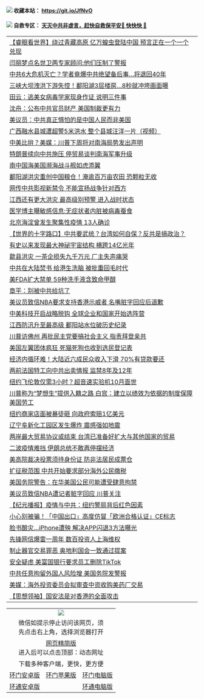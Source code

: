  #### <img src="https://img.icons8.com/color/48/000000/check-all.png"/> 收藏本站： https://git.io/JfNvO 

 #### <img src="https://img.icons8.com/color/48/000000/check-all.png"/> 自救专区： [天灭中共非虚言，赶快自救保平安🍎 快快快 📩](https://github.com/pwgy/td/blob/master/README.md)

 
 
<table>  

<tr><td colspan="2" align="left"><a href="https://dwkts8awlbkd7.cloudfront.net/?name=c1197384&key=jdhvxawhshihitwk&from=gy1">【睿眼看世界】绕过青藏高原 亿万蝗虫登陆中国 预言正在一个一个兑现</a></td></tr>
<tr><td colspan="2" align="left"><a href="https://dwkts8awlbkd7.cloudfront.net/?name=c1197417&key=jdhvxawhshihitwk&from=gy1">闫丽梦点名世卫两专家顾问:他们压制了警报</a></td></tr>
<tr><td colspan="2" align="left"><a href="https://dwkts8awlbkd7.cloudfront.net/?name=c1197438&key=jdhvxawhshihitwk&from=gy1">中共6大危机灭亡？学者竟爆中共绝望备后事…将退回40年</a></td></tr>
<tr><td colspan="2" align="left"><a href="https://dwkts8awlbkd7.cloudfront.net/?name=c1197388&key=jdhvxawhshihitwk&from=gy1">三峡大坝洩洪下游失控！鄱阳湖3层楼房…8秒就冲垮画面曝</a></td></tr>
<tr><td colspan="2" align="left"><a href="https://dwkts8awlbkd7.cloudfront.net/?name=c1197405&key=jdhvxawhshihitwk&from=gy1">田云：逃美女病毒学家现身作证 说明三件事</a></td></tr>
<tr><td colspan="2" align="left"><a href="https://dwkts8awlbkd7.cloudfront.net/?name=c1197404&key=jdhvxawhshihitwk&from=gy1">沈舟：公布中共官员财产 美国制裁更有力</a></td></tr>
<tr><td colspan="2" align="left"><a href="https://dwkts8awlbkd7.cloudfront.net/?name=c1197402&key=jdhvxawhshihitwk&from=gy1">美议员：中共真正惧怕的是中国人民而非美国</a></td></tr>
<tr><td colspan="2" align="left"><a href="https://dwkts8awlbkd7.cloudfront.net/?name=c1197432&key=jdhvxawhshihitwk&from=gy1">广西融水县城遭超警5米洪水  整个县城汪洋一片（视频）</a></td></tr>
<tr><td colspan="2" align="left"><a href="https://dwkts8awlbkd7.cloudfront.net/?name=c1197391&key=jdhvxawhshihitwk&from=gy1">中美比拚？美媒：川普下周将对南海局势发出声明</a></td></tr>
<tr><td colspan="2" align="left"><a href="https://dwkts8awlbkd7.cloudfront.net/?name=c1197435&key=jdhvxawhshihitwk&from=gy1">特朗普续向中共施压 停贸易谈判南海军事升级</a></td></tr>
<tr><td colspan="2" align="left"><a href="https://dwkts8awlbkd7.cloudfront.net/?name=c1197431&key=jdhvxawhshihitwk&from=gy1">南中国海美国濒海战斗舰如虎添翼</a></td></tr>
<tr><td colspan="2" align="left"><a href="https://dwkts8awlbkd7.cloudfront.net/?name=c1197420&key=jdhvxawhshihitwk&from=gy1">鄱阳湖洪灾重创中国粮仓！淹逾百万亩农田 恐颗粒无收</a></td></tr>
<tr><td colspan="2" align="left"><a href="https://dwkts8awlbkd7.cloudfront.net/?name=c1197433&key=jdhvxawhshihitwk&from=gy1">网传中共影视新禁令 不能宣扬战争针对西方</a></td></tr>
<tr><td colspan="2" align="left"><a href="https://dwkts8awlbkd7.cloudfront.net/?name=c1197437&key=jdhvxawhshihitwk&from=gy1">江西还有更大洪灾 最高级别预警 进入战时状态</a></td></tr>
<tr><td colspan="2" align="left"><a href="https://dwkts8awlbkd7.cloudfront.net/?name=c1197394&key=jdhvxawhshihitwk&from=gy1">医学博主曝敏感信息:无症状者内脏被病毒蚕食</a></td></tr>
<tr><td colspan="2" align="left"><a href="https://dwkts8awlbkd7.cloudfront.net/?name=c1197410&key=jdhvxawhshihitwk&from=gy1">北京海淀曾发生聚集性疫情 13人确诊</a></td></tr>
<tr><td colspan="2" align="left"><a href="https://dwkts8awlbkd7.cloudfront.net/?name=c1197385&key=jdhvxawhshihitwk&from=gy1">【世界的十字路口】中共要武统？台湾如何自保？反共是搞政治？</a></td></tr>
<tr><td colspan="2" align="left"><a href="https://dwkts8awlbkd7.cloudfront.net/?name=c1197439&key=jdhvxawhshihitwk&from=gy1">有史以来发现最大神祕宇宙结构 横跨14亿光年</a></td></tr>
<tr><td colspan="2" align="left"><a href="https://dwkts8awlbkd7.cloudfront.net/?name=c1197409&key=jdhvxawhshihitwk&from=gy1">歙县洪灾 一茶企损失九千万元 厂主失声痛哭</a></td></tr>
<tr><td colspan="2" align="left"><a href="https://dwkts8awlbkd7.cloudfront.net/?name=c1197423&key=jdhvxawhshihitwk&from=gy1">中共在大陆焚书 给港生洗脑 被批重回毛时代</a></td></tr>
<tr><td colspan="2" align="left"><a href="https://dwkts8awlbkd7.cloudfront.net/?name=c1197424&key=jdhvxawhshihitwk&from=gy1">美FDA扩大禁单 59种洗手液含致命甲醇</a></td></tr>
<tr><td colspan="2" align="left"><a href="https://dwkts8awlbkd7.cloudfront.net/?name=c1197403&key=jdhvxawhshihitwk&from=gy1">章平：别被中共给坑了</a></td></tr>
<tr><td colspan="2" align="left"><a href="https://dwkts8awlbkd7.cloudfront.net/?name=c1197390&key=jdhvxawhshihitwk&from=gy1">美议员致信NBA要求支持香港示威者 名嘴脏字回应后道歉</a></td></tr>
<tr><td colspan="2" align="left"><a href="https://dwkts8awlbkd7.cloudfront.net/?name=c1197395&key=jdhvxawhshihitwk&from=gy1">中美科技开启战略脱钩 全球企业和国家开始选阵营</a></td></tr>
<tr><td colspan="2" align="left"><a href="https://dwkts8awlbkd7.cloudfront.net/?name=c1197425&key=jdhvxawhshihitwk&from=gy1">江西防汛升至最高级 鄱阳站水位破历史纪录</a></td></tr>
<tr><td colspan="2" align="left"><a href="https://dwkts8awlbkd7.cloudfront.net/?name=c1197428&key=jdhvxawhshihitwk&from=gy1">川普访佛州 再批民主党要搞社会主义 指责拜登亲共</a></td></tr>
<tr><td colspan="2" align="left"><a href="https://dwkts8awlbkd7.cloudfront.net/?name=c1197429&key=jdhvxawhshihitwk&from=gy1">美国左翼团体疯狂 死猫死狗也收到选民登记表</a></td></tr>
<tr><td colspan="2" align="left"><a href="https://dwkts8awlbkd7.cloudfront.net/?name=c1197396&key=jdhvxawhshihitwk&from=gy1">经济内循环难！大陆近六成民众收入下滑 70%有贷款要还</a></td></tr>
<tr><td colspan="2" align="left"><a href="https://dwkts8awlbkd7.cloudfront.net/?name=c1197430&key=jdhvxawhshihitwk&from=gy1">两前法国特工向中共出卖情报 监禁8年及12年</a></td></tr>
<tr><td colspan="2" align="left"><a href="https://dwkts8awlbkd7.cloudfront.net/?name=c1197418&key=jdhvxawhshihitwk&from=gy1">纽约飞伦敦仅需3小时？超音速实验机10月面世</a></td></tr>
<tr><td colspan="2" align="left"><a href="https://dwkts8awlbkd7.cloudfront.net/?name=c1197413&key=jdhvxawhshihitwk&from=gy1">川普称为“梦想生”提供入籍之路 白宫：建立以绩效为依据的制度保障美国劳工</a></td></tr>
<tr><td colspan="2" align="left"><a href="https://dwkts8awlbkd7.cloudfront.net/?name=c1197411&key=jdhvxawhshihitwk&from=gy1">纽约商家店面被暴徒砸 向政府索赔1亿美元</a></td></tr>
<tr><td colspan="2" align="left"><a href="https://dwkts8awlbkd7.cloudfront.net/?name=c1197398&key=jdhvxawhshihitwk&from=gy1">辽宁阜新化工园区发生爆炸 震感强如地震</a></td></tr>
<tr><td colspan="2" align="left"><a href="https://dwkts8awlbkd7.cloudfront.net/?name=c1197389&key=jdhvxawhshihitwk&from=gy1">两岸最大贸易协议或结束 台湾已准备好扩大与其他国家的贸易</a></td></tr>
<tr><td colspan="2" align="left"><a href="https://dwkts8awlbkd7.cloudfront.net/?name=c1197400&key=jdhvxawhshihitwk&from=gy1">二波疫情难挡 伊朗总统不敢再停摆经济</a></td></tr>
<tr><td colspan="2" align="left"><a href="https://dwkts8awlbkd7.cloudfront.net/?name=c1197412&key=jdhvxawhshihitwk&from=gy1">美高院裁决投票须持身份证 防非法居民成票仓</a></td></tr>
<tr><td colspan="2" align="left"><a href="https://dwkts8awlbkd7.cloudfront.net/?name=c1197399&key=jdhvxawhshihitwk&from=gy1">扩征税范围 中共开始要求部分海外公民缴税</a></td></tr>
<tr><td colspan="2" align="left"><a href="https://dwkts8awlbkd7.cloudfront.net/?name=c1197392&key=jdhvxawhshihitwk&from=gy1">美国务院警告：在华美国公民可能遭受肆意拘禁</a></td></tr>
<tr><td colspan="2" align="left"><a href="https://dwkts8awlbkd7.cloudfront.net/?name=c1197383&key=jdhvxawhshihitwk&from=gy1">美议员致信NBA遭记者脏字回应 川普关注</a></td></tr>
<tr><td colspan="2" align="left"><a href="https://dwkts8awlbkd7.cloudfront.net/?name=c1197415&key=jdhvxawhshihitwk&from=gy1">【纪元播报】疫情与中共：纽约警局背后红色因素</a></td></tr>
<tr><td colspan="2" align="left"><a href="https://dwkts8awlbkd7.cloudfront.net/?name=c1197436&key=jdhvxawhshihitwk&from=gy1">小心别被骗！「中国出口」高度仿冒「欧洲合格认证」CE标志</a></td></tr>
<tr><td colspan="2" align="left"><a href="https://dwkts8awlbkd7.cloudfront.net/?name=c1197443&key=jdhvxawhshihitwk&from=gy1">脸书酿灾…iPhone遭殃 解决APP闪退3方法曝光</a></td></tr>
<tr><td colspan="2" align="left"><a href="https://dwkts8awlbkd7.cloudfront.net/?name=c1197407&key=jdhvxawhshihitwk&from=gy1">先锋网信爆雷一周年 数百投资人上海维权</a></td></tr>
<tr><td colspan="2" align="left"><a href="https://dwkts8awlbkd7.cloudfront.net/?name=c1197416&key=jdhvxawhshihitwk&from=gy1">制止器官交易罪恶 奥地利国会一致通过提案</a></td></tr>
<tr><td colspan="2" align="left"><a href="https://dwkts8awlbkd7.cloudfront.net/?name=c1197408&key=jdhvxawhshihitwk&from=gy1">安全疑虑 美富国银行要求员工删除TikTok</a></td></tr>
<tr><td colspan="2" align="left"><a href="https://dwkts8awlbkd7.cloudfront.net/?name=c1197401&key=jdhvxawhshihitwk&from=gy1">中共任意拘留外国人风险增 美国务院发警报</a></td></tr>
<tr><td colspan="2" align="left"><a href="https://dwkts8awlbkd7.cloudfront.net/?name=c1197419&key=jdhvxawhshihitwk&from=gy1">美媒：海外投资委员会拟审查中资收购美药厂交易</a></td></tr>
<tr><td colspan="2" align="left"><a href="https://dwkts8awlbkd7.cloudfront.net/?name=c1197441&key=jdhvxawhshihitwk&from=gy1">【思想领袖】国安法是对香港的全面攻击</a></td></tr>

  </table>
  
  <table>
  <tr>
    <td colspan="3" align="center"><img src="https://cdn.jsdelivr.net/gh/opipe/up/oGate65.jpg"/></td>
  </tr>
  <tr>
    <td colspan="3" align="center">微信如提示停止访问该网页，须<br/>先点击右上角，选择浏览器打开</td>
  <tr>
  <tr>
    <td colspan="3" align="center"><a href="https://gitcdn.xyz/cdn/otiny/up/master/show005.htm">网页精简版</a><br/>进入后可以点击顶部：动态网址</td>
  </tr>
  <tr>
    <td colspan="3" align="center">下载多种客户端，更快，更方便</td>
  <tr>
  <tr>
    <td align="center"><a href="https://cdn.jsdelivr.net/gh/opipe/up/oGatea.apk">环门安卓版</a></td>
    <td align="center"><a href="https://x.co/odisk">环门苹果版</a></td>
    <td align="center"><a href="https://cdn.jsdelivr.net/gh/opipe/up/oGate.zip">环门电脑版</a></td>
  </tr>
  <tr>
    <td align="center"><a href="https://cdn.jsdelivr.net/gh/opipe/up/oPipe.apk">环通安卓版</a></td>
    <td align="center"></td>
    <td align="center"><a href="https://raw.githubusercontent.com/opipe/up/master/oPipe.zip">环通电脑版</a></td>
  </tr>
  
</table>
